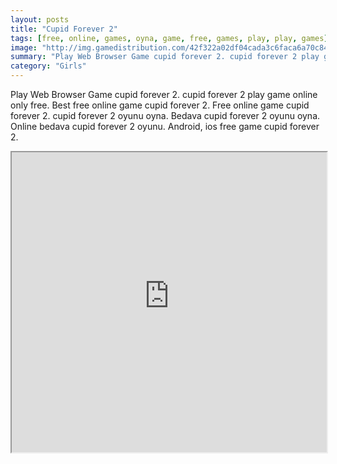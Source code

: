 ```yaml
---
layout: posts
title: "Cupid Forever 2"
tags: [free, online, games, oyna, game, free, games, play, play, games]
image: "http://img.gamedistribution.com/42f322a02df04cada3c6faca6a70c846.jpg"
summary: "Play Web Browser Game cupid forever 2. cupid forever 2 play game online only free. Best free online game cupid forever 2. Free online game cupid forever 2. cupid forever 2 oyunu oyna. Bedava cupid forever 2 oyunu oyna. Online bedava cupid forever 2 oyunu. Android, ios free game cupid forever 2."
category: "Girls"
---
```


Play Web Browser Game cupid forever 2. cupid forever 2 play game online only free. Best free online game cupid forever 2. Free online game cupid forever 2. cupid forever 2 oyunu oyna. Bedava cupid forever 2 oyunu oyna. Online bedava cupid forever 2 oyunu. Android, ios free game cupid forever 2.

<iframe width="100%" height="480px;" src="http://flash.gamedistribution.com?game=42f322a02df04cada3c6faca6a70c846"></iframe>
